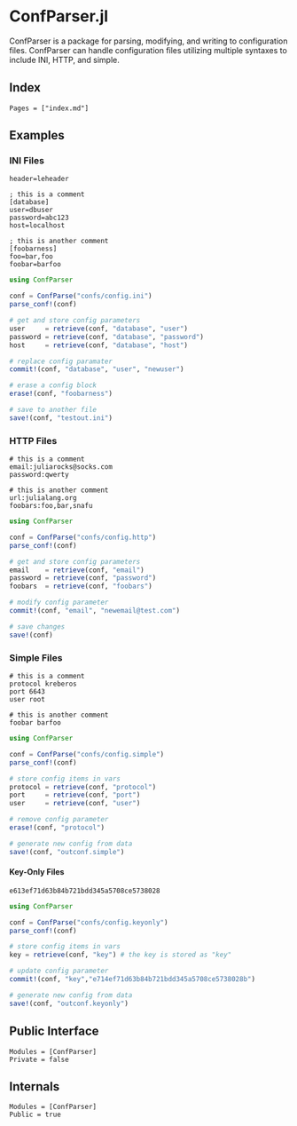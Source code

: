 # ConfParser.jl

ConfParser is a package for parsing, modifying, and writing to configuration files. ConfParser can handle configuration files utilizing multiple syntaxes to include INI, HTTP, and simple.

## Index

```@index
Pages = ["index.md"]
```

## Examples

### INI Files
```
header=leheader

; this is a comment
[database]
user=dbuser
password=abc123
host=localhost

; this is another comment
[foobarness]
foo=bar,foo
foobar=barfoo
```

```julia
using ConfParser

conf = ConfParse("confs/config.ini")
parse_conf!(conf)

# get and store config parameters
user     = retrieve(conf, "database", "user")
password = retrieve(conf, "database", "password")
host     = retrieve(conf, "database", "host")

# replace config paramater
commit!(conf, "database", "user", "newuser")

# erase a config block
erase!(conf, "foobarness")

# save to another file
save!(conf, "testout.ini")
```

### HTTP Files

```
# this is a comment
email:juliarocks@socks.com
password:qwerty

# this is another comment
url:julialang.org
foobars:foo,bar,snafu
```

```julia
using ConfParser

conf = ConfParse("confs/config.http")
parse_conf!(conf)

# get and store config parameters
email    = retrieve(conf, "email")
password = retrieve(conf, "password")
foobars  = retrieve(conf, "foobars")

# modify config parameter
commit!(conf, "email", "newemail@test.com")

# save changes
save!(conf)
```

### Simple Files

```
# this is a comment
protocol kreberos
port 6643
user root

# this is another comment
foobar barfoo
```

```julia
using ConfParser

conf = ConfParse("confs/config.simple")
parse_conf!(conf)

# store config items in vars
protocol = retrieve(conf, "protocol")
port     = retrieve(conf, "port")
user     = retrieve(conf, "user")

# remove config parameter
erase!(conf, "protocol")

# generate new config from data
save!(conf, "outconf.simple")
```

#### Key-Only Files

```
e613ef71d63b84b721bdd345a5708ce5738028
```

```julia
using ConfParser

conf = ConfParse("confs/config.keyonly")
parse_conf!(conf)

# store config items in vars
key = retrieve(conf, "key") # the key is stored as "key"

# update config parameter
commit!(conf, "key","e714ef71d63b84b721bdd345a5708ce5738028b")

# generate new config from data
save!(conf, "outconf.keyonly")
```


## Public Interface

```@autodocs
Modules = [ConfParser]
Private = false
```

## Internals

```@autodocs
Modules = [ConfParser]
Public = true
```